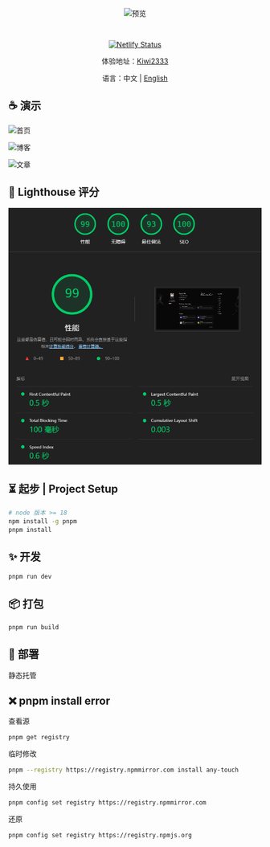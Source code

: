 
<div align="center">
<img src="./docs/public/kiwi.gif" width="300" style="margin:30px 0;" alt="预览"/>

[![Netlify Status](https://api.netlify.com/api/v1/badges/21d806d7-2127-4d4c-8e27-083b59fc10af/deploy-status)](https://app.netlify.com/sites/kiwiblog/deploys)

体验地址：[Kiwi2333](https://kiwi233.top)

语言：中文 | [English](./README.en.md)
</div>

## ☕ 演示

![首页](./assets/image.png)

![博客](./assets/image2.png)

![文章](./assets/image3.png)

## 🎉 Lighthouse 评分

![Lighthouse 评分](./.doc/score.png)

## ⏳ 起步 | Project Setup

```sh
# node 版本 >= 18
npm install -g pnpm
pnpm install
```

## ✨ 开发

```sh
pnpm run dev
```

## 📦 打包

```sh
pnpm run build
```

## 🎊 部署

静态托管

## ❌ pnpm install error

查看源

```sh
pnpm get registry 
```

临时修改

```sh
pnpm --registry https://registry.npmmirror.com install any-touch
```

持久使用

```sh
pnpm config set registry https://registry.npmmirror.com
```

还原

```sh
pnpm config set registry https://registry.npmjs.org
```
